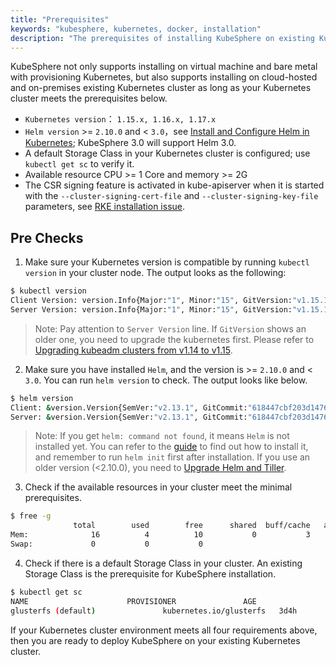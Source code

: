 ```yaml
---
title: "Prerequisites"
keywords: "kubesphere, kubernetes, docker, installation"
description: "The prerequisites of installing KubeSphere on existing Kubernetes"
---
```


KubeSphere not only supports installing on virtual machine and bare metal with provisioning Kubernetes, but also supports installing on cloud-hosted and on-premises existing Kubernetes cluster as long as your Kubernetes cluster meets the prerequisites below.

- `Kubernetes version`： `1.15.x, 1.16.x, 1.17.x`
- `Helm version` >= `2.10.0` and < `3.0`，see [Install and Configure Helm in Kubernetes](https://devopscube.com/install-configure-helm-kubernetes/); KubeSphere 3.0 will support Helm 3.0.
- A default Storage Class in your Kubernetes cluster is configured; use `kubectl get sc` to verify it.
- Available resource CPU >= 1 Core and memory >= 2G
- The CSR signing feature is activated in kube-apiserver when it is started with the `--cluster-signing-cert-file` and `--cluster-signing-key-file` parameters, see [RKE installation issue](https://github.com/kubesphere/kubesphere/issues/1925#issuecomment-591698309).

## Pre Checks

1. Make sure your Kubernetes version is compatible by running `kubectl version` in your cluster node. The output looks as the following:

```bash
$ kubectl version
Client Version: version.Info{Major:"1", Minor:"15", GitVersion:"v1.15.1", GitCommit:"4485c6f18cee9a5d3c3b4e523bd27972b1b53892", GitTreeState:"clean", BuildDate:"2019-07-18T09:09:21Z", GoVersion:"go1.12.5", Compiler:"gc", Platform:"linux/amd64"}
Server Version: version.Info{Major:"1", Minor:"15", GitVersion:"v1.15.1", GitCommit:"4485c6f18cee9a5d3c3b4e523bd27972b1b53892", GitTreeState:"clean", BuildDate:"2019-07-18T09:09:21Z", GoVersion:"go1.12.5", Compiler:"gc", Platform:"linux/amd64"}
```

> Note: Pay attention to `Server Version` line. If `GitVersion` shows an older one, you need to upgrade the kubernetes first. Please refer to [Upgrading kubeadm clusters from v1.14 to v1.15](https://v1-15.docs.kubernetes.io/docs/tasks/administer-cluster/kubeadm/kubeadm-upgrade-1-15/).

2. Make sure you have installed `Helm`, and the version is >= `2.10.0` and < `3.0`. You can run `helm version` to check. The output looks like below.

```bash
$ helm version
Client: &version.Version{SemVer:"v2.13.1", GitCommit:"618447cbf203d147601b4b9bd7f8c37a5d39fbb4", GitTreeState:"clean"}
Server: &version.Version{SemVer:"v2.13.1", GitCommit:"618447cbf203d147601b4b9bd7f8c37a5d39fbb4", GitTreeState:"clean"}
```

> Note: If you get `helm: command not found`, it means `Helm` is not installed yet. You can refer to the [guide](https://helm.sh/docs/using_helm/#from-the-binary-releases) to find out how to install it, and remember to run `helm init` first after installation. If you use an older version (<2.10.0), you need to  [Upgrade Helm and Tiller](https://github.com/helm/helm/blob/master/docs/install.md#upgrading-tiller).

3. Check if the available resources in your cluster meet the minimal prerequisites.

```bash
$ free -g
              total        used        free      shared  buff/cache   available
Mem:              16          4          10           0           3           2
Swap:             0           0           0
```

4. Check if there is a default Storage Class in your cluster. An existing Storage Class is the prerequisite for KubeSphere installation.

```bash
$ kubectl get sc
NAME                      PROVISIONER               AGE
glusterfs (default)               kubernetes.io/glusterfs   3d4h
```

If your Kubernetes cluster environment meets all four requirements above, then you are ready to deploy KubeSphere on your existing Kubernetes cluster.
